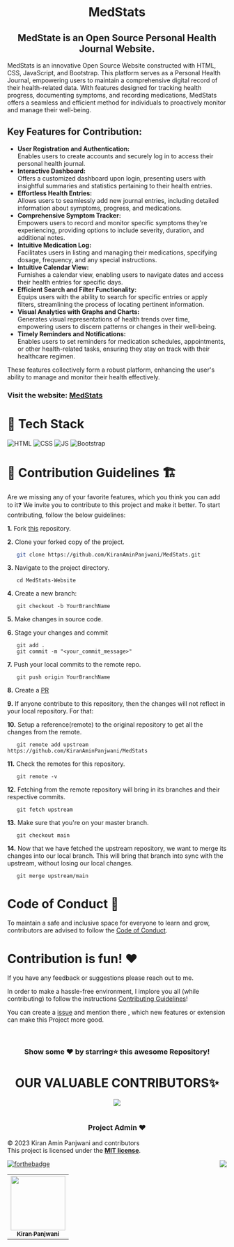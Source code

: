 
<h1 align="center">MedStats</h1>

<h2 align="center"> MedState is an Open Source Personal Health Journal Website.</h2>

MedStats is an innovative Open Source Website constructed with HTML, CSS, JavaScript, and Bootstrap. This platform serves as a Personal Health Journal, empowering users to maintain a comprehensive digital record of their health-related data. With features designed for tracking health progress, documenting symptoms, and recording medications, MedStats offers a seamless and efficient method for individuals to proactively monitor and manage their well-being.

## Key Features for Contribution:

<ul>
  <li>
    <b>User Registration and Authentication:</b><br>
    Enables users to create accounts and securely log in to access their personal health journal.
  </li>
  <li>
    <b>Interactive Dashboard:</b><br>
    Offers a customized dashboard upon login, presenting users with insightful summaries and statistics pertaining to their health entries.
  </li>
  <li>
    <b>Effortless Health Entries:</b><br>
    Allows users to seamlessly add new journal entries, including detailed information about symptoms, progress, and medications.
  </li>
  <li>
    <b>Comprehensive Symptom Tracker:</b><br>
    Empowers users to record and monitor specific symptoms they're experiencing, providing options to include severity, duration, and additional notes.
  </li>
  <li>
    <b>Intuitive Medication Log:</b><br>
    Facilitates users in listing and managing their medications, specifying dosage, frequency, and any special instructions.
  </li>
  <li>
    <b>Intuitive Calendar View:</b><br>
    Furnishes a calendar view, enabling users to navigate dates and access their health entries for specific days.
  </li>
  <li>
    <b>Efficient Search and Filter Functionality:</b><br>
    Equips users with the ability to search for specific entries or apply filters, streamlining the process of locating pertinent information.
  </li>
  <li>
    <b>Visual Analytics with Graphs and Charts:</b><br>
    Generates visual representations of health trends over time, empowering users to discern patterns or changes in their well-being.
  </li>
  <li>
    <b>Timely Reminders and Notifications:</b><br>
    Enables users to set reminders for medication schedules, appointments, or other health-related tasks, ensuring they stay on track with their healthcare regimen.
  </li>
  
</ul>

These features collectively form a robust platform, enhancing the user's ability to manage and monitor their health effectively.

### Visit the website: [MedStats](https://medstats-health-journal.netlify.app/)

# 📌 Tech Stack

![HTML](https://img.shields.io/badge/html5%20-%23E34F26.svg?&style=for-the-badge&logo=html5&logoColor=white)
![CSS](https://img.shields.io/badge/css3%20-%231572B6.svg?&style=for-the-badge&logo=css3&logoColor=white)
![JS](https://img.shields.io/badge/javascript%20-%23323330.svg?&style=for-the-badge&logo=javascript&logoColor=%23F7DF1E)
<img alt="Bootstrap" src="https://img.shields.io/badge/bootstrap-%23563D7C.svg?style=for-the-badge&logo=bootstrap&logoColor=white"/>

# 📌 Contribution Guidelines 🏗 

Are we missing any of your favorite features, which you think you can add to it❓ We invite you to contribute to this project and make it better. 
To start contributing, follow the below guidelines: 

**1.**  Fork [this](https://github.com/KiranAminPanjwani/MedStats) repository.

**2.**  Clone your forked copy of the project.

```bash
   git clone https://github.com/KiranAminPanjwani/MedStats.git
```

**3.** Navigate to the project directory.
```
   cd MedStats-Website
```

**4.** Create a new branch:
```
   git checkout -b YourBranchName
```

**5.** Make changes in source code.

**6.** Stage your changes and commit

```
   git add .
   git commit -m "<your_commit_message>"
```

**7.** Push your local commits to the remote repo.

```
   git push origin YourBranchName
```

**8.** Create a [PR](https://help.github.com/en/github/collaborating-with-issues-and-pull-requests/creating-a-pull-request)

**9.** If anyone contribute to this repository, then the changes will not reflect in your local repository. For that:

**10.** Setup a reference(remote) to the original repository to get all the changes from the remote.
```
   git remote add upstream  https://github.com/KiranAminPanjwani/MedStats
```

**11.** Check the remotes for this repository.
```
   git remote -v
```

**12.** Fetching from the remote repository will bring in its branches and their respective commits.
```
   git fetch upstream
```

**13.** Make sure that you're on your master branch.
```
   git checkout main
```

**14.** Now that we have fetched the upstream repository, we want to merge its changes into our local branch. This will bring that branch into sync with the upstream, without losing our local changes.
```
   git merge upstream/main
```

# Code of Conduct 📜
	
To maintain a safe and inclusive space for everyone to learn and grow, contributors are advised to follow the [Code of Conduct](./CODE_OF_CONDUCT.md).
	
# Contribution is fun! ❤️

If you have any feedback or suggestions please reach out to me.  

In order to make a hassle-free environment, I implore you all (while contributing) to follow the instructions [Contributing Guidelines](https://github.com/KiranAminPanjwani/MedStats/blob/main/Contributing_Guidlines.md)!

You can create a <a href="https://github.com/KiranAminPanjwani/MedStats/issues">issue</a> and mention there , which new features or extension can make this Project more good.


<!-- ------------------------------------------------------------------------------------------------------------------------------------------------------------------ -->
<br>

<div align="center">

### Show some ❤️ by starring⭐ this awesome Repository!

</div>
  

#

<h1 align=center> OUR VALUABLE CONTRIBUTORS✨ </h1>
<p align="center">
  
	
<a href="https://github.com/KiranAminPanjwani/MedStats/graphs/contributors">
  <img src="https://contrib.rocks/image?repo=KiranAminPanjwani/MedStats" />
</a>
</p>

#
	

<h3 align=center> Project Admin ❤️ </h3>

© 2023 Kiran Amin Panjwani and contributors\
This project is licensed under the [**MIT license**](https://github.com/KiranAminPanjwani/MedStats/blob/main/LICENSE).

[![forthebadge](https://forthebadge.com/images/badges/built-with-love.svg)](https://forthebadge.com)
<a href="#top"><img src="https://img.shields.io/badge/-Back%20to%20Top-red?style=for-the-badge" align="right"/></a>

<p align="center">
<table align="center">
  <tbody><tr>
     <td align="center"><a href="https://github.com/KiranAminPanjwani"><img alt="" src="https://user-images.githubusercontent.com/90326051/192037521-3d5fa306-f642-4ae1-a53c-2054f40e2975.png" width="125px;"><br><sub><b> Kiran Panjwani </b></sub></a><br></td> </a></td>
</tbody></table>

